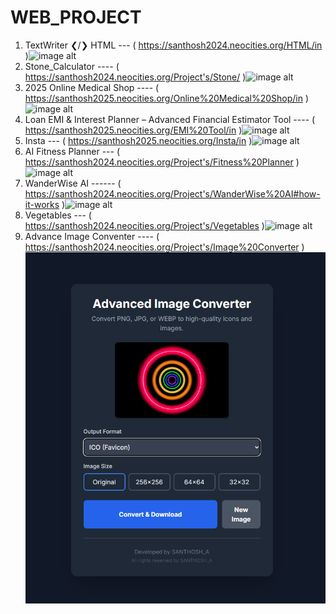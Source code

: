 # WEB_PROJECT
1. TextWriter ❮/❯ HTML --- ( https://santhosh2024.neocities.org/HTML/in )![image alt]( )
2. Stone_Calculator  ---- ( https://santhosh2024.neocities.org/Project's/Stone/ )![image alt]( )
3. 2025 Online Medical Shop  ---- ( https://santhosh2025.neocities.org/Online%20Medical%20Shop/in )![image alt]( )
4. Loan EMI & Interest Planner – Advanced Financial Estimator Tool ---- ( https://santhosh2025.neocities.org/EMI%20Tool/in )![image alt]( )
5. Insta --- ( https://santhosh2025.neocities.org/Insta/in )![image alt]( )
6. AI Fitness Planner ---  ( https://santhosh2024.neocities.org/Project's/Fitness%20Planner )![image alt]( )
7. WanderWise AI ------   (  https://santhosh2024.neocities.org/Project's/WanderWise%20AI#how-it-works  )![image alt]( )
8. Vegetables --- ( https://santhosh2024.neocities.org/Project's/Vegetables )![image alt]( )
9. Advance Image Conventer  ---- ( https://santhosh2024.neocities.org/Project's/Image%20Converter )  ![image alt](https://github.com/A-Santhosh-Hub/WEB_PROJECT/blob/main/Advanced%20Image%20Converter/Screenshot%202025-08-15%20115816.png)
